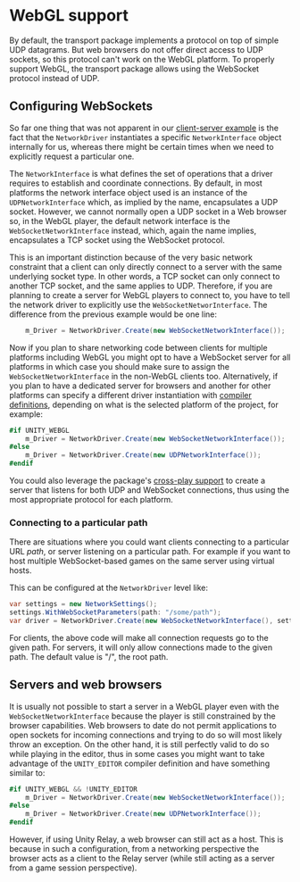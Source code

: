 # WebGL support

By default, the transport package implements a protocol on top of simple UDP datagrams. But web browsers do not offer direct access to UDP sockets, so this protocol can't work on the WebGL platform. To properly support WebGL, the transport package allows using the WebSocket protocol instead of UDP.

## Configuring WebSockets

So far one thing that was not apparent in our [client-server example](client-server-simple.md) is the fact that the `NetworkDriver` instantiates a specific `NetworkInterface` object internally for us, whereas there might be certain times when we need to explicitly request a particular one.

The `NetworkInterface` is what defines the set of operations that a driver requires to establish and coordinate connections. By default, in most platforms the network interface object used is an instance of the `UDPNetworkInterface` which, as implied by the name, encapsulates a UDP socket. However, we cannot normally open a UDP socket in a Web browser so, in the WebGL player, the default network interface is the `WebSocketNetworkInterface` instead, which, again the name implies, encapsulates a TCP socket using the WebSocket protocol.

This is an important distinction because of the very basic network constraint that a client can only directly connect to a server with the same underlying socket type. In other words, a TCP socket can only connect to another TCP socket, and the same applies to UDP. Therefore, if you are planning to create a server for WebGL players to connect to, you have to tell the network driver to explicitly use the `WebSocketNetworInterface`. The difference from the previous example would be one line:

```csharp
    m_Driver = NetworkDriver.Create(new WebSocketNetworkInterface());
```

Now if you plan to share networking code between clients for multiple platforms including WebGL you might opt to have a WebSocket server for all platforms in which case you should make sure to assign the `WebSocketNetworkInterface` in the non-WebGL clients too. Alternatively, if you plan to have a dedicated server for browsers and another for other platforms can specify a different driver instantiation with [compiler definitions](https://docs.unity3d.com/Manual/PlatformDependentCompilation.html), depending on what is the selected platform of the project, for example:

```csharp
#if UNITY_WEBGL
    m_Driver = NetworkDriver.Create(new WebSocketNetworkInterface());
#else
    m_Driver = NetworkDriver.Create(new UDPNetworkInterface());
#endif
```

You could also leverage the package's [cross-play support](cross-play.md) to create a server that listens for both UDP and WebSocket connections, thus using the most appropriate protocol for each platform.

### Connecting to a particular path

There are situations where you could want clients connecting to a particular URL *path*, or server listening on a particular path. For example if you want to host multiple WebSocket-based games on the same server using virtual hosts.

This can be configured at the `NetworkDriver` level like:

```csharp
var settings = new NetworkSettings();
settings.WithWebSocketParameters(path: "/some/path");
var driver = NetworkDriver.Create(new WebSocketNetworkInterface(), settings);
```

For clients, the above code will make all connection requests go to the given path. For servers, it will only allow connections made to the given path. The default value is "/", the root path.

## Servers and web browsers

It is usually not possible to start a server in a WebGL player even with the `WebSocketNetworkInterface` because the player is still constrained by the browser capabilities. Web browsers to date do not permit applications to open sockets for incoming connections and trying to do so will most likely throw an exception. On the other hand, it is still perfectly valid to do so while playing in the editor, thus in some cases you might want to take advantage of the `UNITY_EDITOR` compiler definition and have something similar to:

```csharp
#if UNITY_WEBGL && !UNITY_EDITOR
    m_Driver = NetworkDriver.Create(new WebSocketNetworkInterface());
#else
    m_Driver = NetworkDriver.Create(new UDPNetworkInterface());
#endif
```

However, if using Unity Relay, a web browser can still act as a host. This is because in such a configuration, from a networking perspective the browser acts as a client to the Relay server (while still acting as a server from a game session perspective).